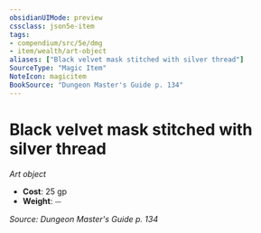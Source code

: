 ```yaml
---
obsidianUIMode: preview
cssclass: json5e-item
tags:
- compendium/src/5e/dmg
- item/wealth/art-object
aliases: ["Black velvet mask stitched with silver thread"]
SourceType: "Magic Item"
NoteIcon: magicitem
BookSource: "Dungeon Master's Guide p. 134"
---
```

# Black velvet mask stitched with silver thread
*Art object*  

- **Cost**: 25 gp
- **Weight**: ⏤

*Source: Dungeon Master's Guide p. 134*